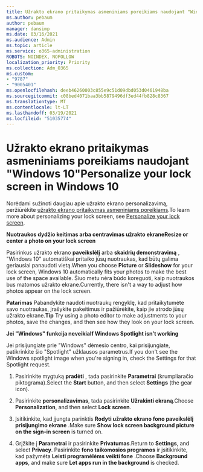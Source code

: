 ```yaml
---
title: Užrakto ekrano pritaikymas asmeniniams poreikiams naudojant "Windows 10"
ms.author: pebaum
author: pebaum
manager: dansimp
ms.date: 03/16/2021
ms.audience: Admin
ms.topic: article
ms.service: o365-administration
ROBOTS: NOINDEX, NOFOLLOW
localization_priority: Priority
ms.collection: Adm_O365
ms.custom:
- "9787"
- "9005401"
ms.openlocfilehash: deeb46260003c855e9c51d09dbd053d0461948ba
ms.sourcegitcommit: c08bed4071baa3bb5879496df3ed44fb828c8367
ms.translationtype: MT
ms.contentlocale: lt-LT
ms.lasthandoff: 03/19/2021
ms.locfileid: "51035774"
---
```

# <a name="personalize-your-lock-screen-in-windows-10"></a><span data-ttu-id="7f8be-102">Užrakto ekrano pritaikymas asmeniniams poreikiams naudojant "Windows 10"</span><span class="sxs-lookup"><span data-stu-id="7f8be-102">Personalize your lock screen in Windows 10</span></span>

<span data-ttu-id="7f8be-103">Norėdami sužinoti daugiau apie užrakto ekrano personalizavimą, peržiūrėkite [užrakto ekrano pritaikymas asmeniniams poreikiams](https://support.microsoft.com/windows/personalize-your-lock-screen-81dab9b0-35cf-887c-84a0-6de8ef72bea0).</span><span class="sxs-lookup"><span data-stu-id="7f8be-103">To learn more about personalizing your lock screen, see [Personalize your lock screen](https://support.microsoft.com/windows/personalize-your-lock-screen-81dab9b0-35cf-887c-84a0-6de8ef72bea0).</span></span>

<span data-ttu-id="7f8be-104">**Nuotraukos dydžio keitimas arba centravimas užrakto ekrane**</span><span class="sxs-lookup"><span data-stu-id="7f8be-104">**Resize or center a photo on your lock screen**</span></span>

<span data-ttu-id="7f8be-105">Pasirinkus užrakto ekrano **paveikslėlį** arba **skaidrių demonstravimą** , "Windows 10" automatiškai pritaiko jūsų nuotraukas, kad būtų galima geriausiai panaudoti vietą.</span><span class="sxs-lookup"><span data-stu-id="7f8be-105">When you choose **Picture** or **Slideshow** for your lock screen, Windows 10 automatically fits your photos to make the best use of the space available.</span></span> <span data-ttu-id="7f8be-106">Šiuo metu nėra būdo koreguoti, kaip nuotraukos bus matomos užrakto ekrane.</span><span class="sxs-lookup"><span data-stu-id="7f8be-106">Currently, there isn't a way to adjust how photos appear on the lock screen.</span></span>

<span data-ttu-id="7f8be-107">**Patarimas** Pabandykite naudoti nuotraukų rengyklę, kad pritaikytumėte savo nuotraukas, įrašykite pakeitimus ir pažiūrėkite, kaip jie atrodo jūsų užrakto ekrane.</span><span class="sxs-lookup"><span data-stu-id="7f8be-107">**Tip** Try using a photo editor to make adjustments to your photos, save the changes, and then see how they look on your lock screen.</span></span>

<span data-ttu-id="7f8be-108">**Jei "Windows" funkcija neveikia**</span><span class="sxs-lookup"><span data-stu-id="7f8be-108">**If Windows Spotlight isn’t working**</span></span>

<span data-ttu-id="7f8be-109">Jei prisijungiate prie "Windows" dėmesio centro, kai prisijungiate, patikrinkite šio "Spotlight" užklausos parametrus.</span><span class="sxs-lookup"><span data-stu-id="7f8be-109">If you don't see the Windows spotlight image when you're signing in, check the Settings for that Spotlight request.</span></span> 

1. <span data-ttu-id="7f8be-110">Pasirinkite mygtuką **pradėti** , tada pasirinkite **Parametrai** (krumpliaračio piktograma).</span><span class="sxs-lookup"><span data-stu-id="7f8be-110">Select the **Start** button, and then select **Settings** (the gear icon).</span></span>

1. <span data-ttu-id="7f8be-111">Pasirinkite **personalizavimas**, tada pasirinkite **Užrakinti ekraną**.</span><span class="sxs-lookup"><span data-stu-id="7f8be-111">Choose **Personalization**, and then select **Lock screen**.</span></span>

1. <span data-ttu-id="7f8be-112">Įsitikinkite, kad įjungta parinktis **Rodyti užrakto ekrano fono paveikslėlį prisijungimo ekrane** .</span><span class="sxs-lookup"><span data-stu-id="7f8be-112">Make sure **Show lock screen background picture on the sign-in screen** is turned on.</span></span>

1. <span data-ttu-id="7f8be-113">Grįžkite į **Parametrai** ir pasirinkite **Privatumas**.</span><span class="sxs-lookup"><span data-stu-id="7f8be-113">Return to **Settings**, and select **Privacy**.</span></span> <span data-ttu-id="7f8be-114">Pasirinkite **fono taikomosios programos** ir įsitikinkite, kad pažymėta **Leisti programėlėms veikti fone** .</span><span class="sxs-lookup"><span data-stu-id="7f8be-114">Choose **Background apps**, and make sure **Let apps run in the background** is checked.</span></span>